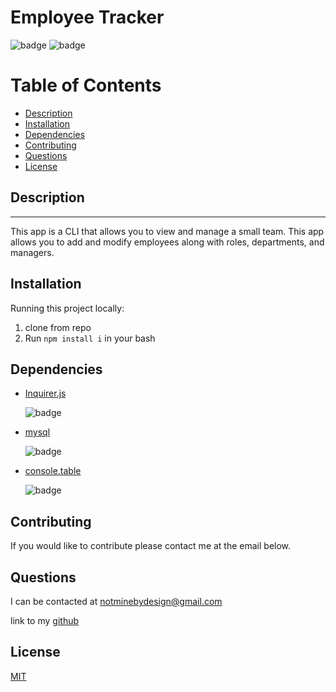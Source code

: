 # Employee Tracker

![badge](https://img.shields.io/github/license/inqueblot/employee_tracker) ![badge](https://img.shields.io/depfu/inqueblot/employee_tracker)

# Table of Contents

- [Description](#Description)
- [Installation](#Installation)
- [Dependencies](#dependencies)
- [Contributing](#contributing)
- [Questions](#questions)
- [License](#license)



## Description
---

This app is a CLI that allows you to view and manage a small team. This app allows you to add and modify employees along with roles, departments, and managers.


## Installation
Running this project locally:
1. clone from repo
2. Run `npm install i` in your bash



## Dependencies
- [Inquirer.js](https://www.npmjs.com/package/inquirer) 

  ![badge](https://img.shields.io/npm/v/inquirer)
- [mysql](https://www.npmjs.com/package/mysql) 

  ![badge](https://img.shields.io/npm/v/mysql)
- [console.table](https://www.npmjs.com/package/console.table)

  ![badge](https://img.shields.io/npm/v/console.table)



## Contributing
If you would like to contribute please contact me at the email below.

## Questions
I can be contacted at notminebydesign@gmail.com

link to my [github](https://github.com/inqueblot)

## License
[MIT](https://opensource.org/licenses/MIT)